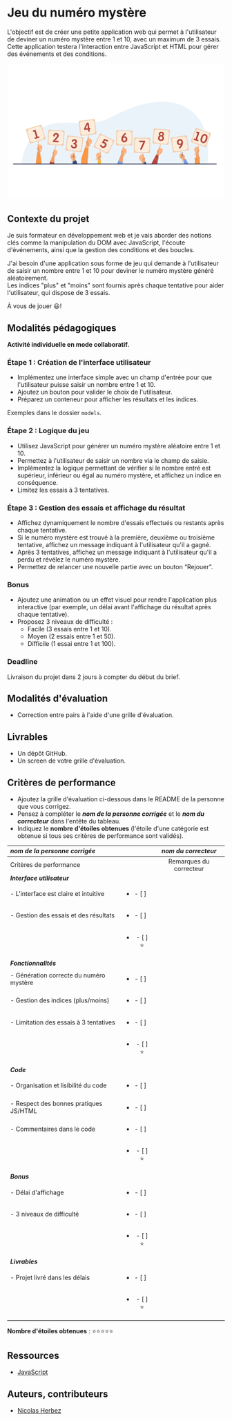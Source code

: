 # Jeu du numéro mystère

L'objectif est de créer une petite application web qui permet à l'utilisateur de deviner un numéro mystère entre 1 et 10, avec un maximum de 3 essais. Cette application testera l'interaction entre JavaScript et HTML pour gérer des événements et des conditions.

<div align="center">
    <img src="./images/mystery-number.svg" alt="mystery-number.svg">
</div>

## Contexte du projet

Je suis formateur en développement web et je vais aborder des notions clés comme la manipulation du DOM avec JavaScript, l'écoute d'événements, ainsi que la gestion des conditions et des boucles.

J'ai besoin d'une application sous forme de jeu qui demande à l'utilisateur de saisir un nombre entre 1 et 10 pour deviner le numéro mystère généré aléatoirement.  
Les indices "plus" et "moins" sont fournis après chaque tentative pour aider l'utilisateur, qui dispose de 3 essais.

À vous de jouer 😃!

## Modalités pédagogiques

**Activité individuelle en mode collaboratif.**

### Étape 1 : Création de l'interface utilisateur

- Implémentez une interface simple avec un champ d'entrée pour que l'utilisateur puisse saisir un nombre entre 1 et 10.
- Ajoutez un bouton pour valider le choix de l'utilisateur.
- Préparez un conteneur pour afficher les résultats et les indices.

Exemples dans le dossier `models`.

### Étape 2 : Logique du jeu

- Utilisez JavaScript pour générer un numéro mystère aléatoire entre 1 et 10.
- Permettez à l'utilisateur de saisir un nombre via le champ de saisie.
- Implémentez la logique permettant de vérifier si le nombre entré est supérieur, inférieur ou égal au numéro mystère, et affichez un indice en conséquence.
- Limitez les essais à 3 tentatives.

### Étape 3 : Gestion des essais et affichage du résultat

- Affichez dynamiquement le nombre d'essais effectués ou restants après chaque tentative.
- Si le numéro mystère est trouvé à la première, deuxième ou troisième tentative, affichez un message indiquant à l'utilisateur qu'il a gagné.
- Après 3 tentatives, affichez un message indiquant à l'utilisateur qu'il a perdu et révélez le numéro mystère.
- Permettez de relancer une nouvelle partie avec un bouton “Rejouer”.

### Bonus

- Ajoutez une animation ou un effet visuel pour rendre l'application plus interactive (par exemple, un délai avant l'affichage du résultat après chaque tentative).
- Proposez 3 niveaux de difficulté :
    - Facile (3 essais entre 1 et 10).
    - Moyen (2 essais entre 1 et 50).
    - Difficile (1 essai entre 1 et 100).

### Deadline

Livraison du projet dans 2 jours à compter du début du brief.

## Modalités d'évaluation

- Correction entre pairs à l'aide d'une grille d'évaluation.

## Livrables

- Un dépôt GitHub.
- Un screen de votre grille d'évaluation.

## Critères de performance

- Ajoutez la grille d'évaluation ci-dessous dans le README de la personne que vous corrigez.
- Pensez à compléter le ***nom de la personne corrigée*** et le ***nom du correcteur*** dans l'entête du tableau.
- Indiquez le **nombre d'étoiles obtenues** (l'étoile d'une catégorie est obtenue si tous ses critères de performance sont validés).

| *nom de la personne corrigée*           |                               | *nom du correcteur*     |
| :---- | :----: | :---: |
| Critères de performance                 |                               | Remarques du correcteur |
| ***Interface utilisateur***             |                               |                         |
| - L'interface est claire et intuitive   | <ul><li>- [ ] &nbsp;</li><ul> |                         |
| - Gestion des essais et des résultats   | <ul><li>- [ ] &nbsp;</li><ul> |                         |
|                                         | <ul><li>- [ ] ⭐</li><ul>     |                         |
| ***Fonctionnalités***                   |                               |                         |
| - Génération correcte du numéro mystère | <ul><li>- [ ] &nbsp;</li><ul> |                         |
| - Gestion des indices (plus/moins)      | <ul><li>- [ ] &nbsp;</li><ul> |                         |
| - Limitation des essais à 3 tentatives  | <ul><li>- [ ] &nbsp;</li><ul> |                         |
|                                         | <ul><li>- [ ] ⭐</li><ul>     |                         |
| ***Code***                              |                               |                         |
| - Organisation et lisibilité du code    | <ul><li>- [ ] &nbsp;</li><ul> |                         |
| - Respect des bonnes pratiques JS/HTML  | <ul><li>- [ ] &nbsp;</li><ul> |                         |
| - Commentaires dans le code             | <ul><li>- [ ] &nbsp;</li><ul> |                         |
|                                         | <ul><li>- [ ] ⭐</li><ul>     |                         |
| ***Bonus***                             |                               |                         |
| - Délai d'affichage                     | <ul><li>- [ ] &nbsp;</li><ul> |                         |
| - 3 niveaux de difficulté               | <ul><li>- [ ] &nbsp;</li><ul> |                         |
|                                         | <ul><li>- [ ] ⭐</li><ul>     |                         |
| ***Livrables***                         |                               |                         |
| - Projet livré dans les délais          | <ul><li>- [ ] &nbsp;</li><ul> |                         |
|                                         | <ul><li>- [ ] ⭐</li><ul>     |                         |

**Nombre d'étoiles obtenues** : ⭐⭐⭐⭐⭐

## Ressources

- [JavaScript](https://developer.mozilla.org/fr/docs/Web/JavaScript)

## Auteurs, contributeurs

- [Nicolas Herbez](https://github.com/nicolas-herbez)
